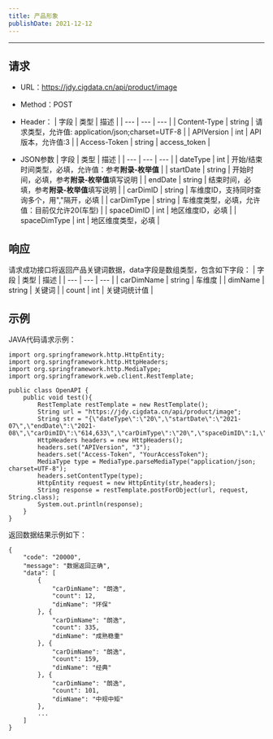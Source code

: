 ```yaml
---
title: 产品形象
publishDate: 2021-12-12
---
```


---

## 请求
- URL：https://jdy.cigdata.cn/api/product/image
- Method：POST
- Header：
    |  字段   |  类型   |  描述  |
    | --- | --- | --- |
    |  Content-Type | string | 请求类型，允许值: application/json;charset=UTF-8 |
    |  APIVersion |  int  | API版本，允许值:3 |
    |  Access-Token  |  string  | access_token |

- JSON参数
    |  字段  |  类型  |  描述  |
    | --- | --- | --- |
    |  dateType | int |  开始/结束时间类型，必填，允许值：参考**附录-枚举值**  |
    |  startDate |  string  |   开始时间，必填，参考**附录-枚举值**填写说明 |
    |  endDate  |  string  |   结束时间，必填，参考**附录-枚举值**填写说明 |
    |  carDimID | string | 车维度ID，支持同时查询多个，用","隔开，必填 |
    |  carDimType | string | 车维度类型，必填，允许值：目前仅允许20(车型) |
    |  spaceDimID | int | 地区维度ID，必填 |
    |  spaceDimType | int | 地区维度类型，必填 |

## 响应
请求成功接口将返回产品关键词数据，data字段是数组类型，包含如下字段：
|  字段   |  类型  |  描述  |
| --- | --- | --- | 
| carDimName | string | 车维度 |
| dimName | string | 关键词 |
| count | int | 关键词统计值 |

## 示例
JAVA代码请求示例：
```
import org.springframework.http.HttpEntity;
import org.springframework.http.HttpHeaders;
import org.springframework.http.MediaType;
import org.springframework.web.client.RestTemplate;
 
public class OpenAPI {
    public void test(){
        RestTemplate restTemplate = new RestTemplate();
        String url = "https://jdy.cigdata.cn/api/product/image";
        String str = "{\"dateType\":\"20\",\"startDate\":\"2021-07\",\"endDate\":\"2021-08\",\"carDimID\":\"614,633\",\"carDimType\":\"20\",\"spaceDimID\":1,\"spaceDimType\":40}";
        HttpHeaders headers = new HttpHeaders();
        headers.set("APIVersion", "3");
        headers.set("Access-Token", "YourAccessToken");
        MediaType type = MediaType.parseMediaType("application/json; charset=UTF-8");
        headers.setContentType(type);
        HttpEntity request = new HttpEntity(str,headers);
        String response = restTemplate.postForObject(url, request, String.class);
        System.out.println(response);
    }
}
```
返回数据结果示例如下：
```
{
	"code": "20000",
	"message": "数据返回正确",
	"data": [
        {
			"carDimName": "朗逸",
			"count": 12,
			"dimName": "环保"
		}, {
			"carDimName": "朗逸",
			"count": 335,
			"dimName": "成熟稳重"
		}, {
			"carDimName": "朗逸",
			"count": 159,
			"dimName": "经典"
		}, {
			"carDimName": "朗逸",
			"count": 101,
			"dimName": "中规中矩"
		},
		...
	]
}
```